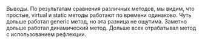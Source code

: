 Выводы.
По результатам сравнения различных методов, мы видим, что простые, virtual и static методы работают по времени одинаково. Чуть дольше работал generic метод, но эта разница не ощутима. Заметно дольше работал динамический метод. Дольше всех отрабатывал метод с использованием рефлекции.